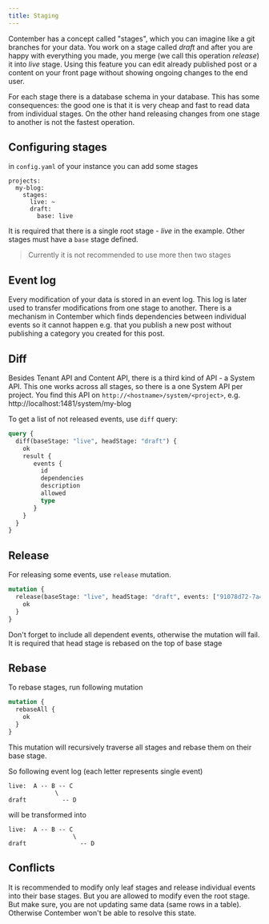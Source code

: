```yaml
---
title: Staging
---
```


Contember has a concept called "stages", which you can imagine like a git branches for your data. You work on a stage called *draft* and after you are happy with everything you made, you merge (we call this operation *release*) it into *live* stage. Using this feature you can edit already published post or a content on your front page without showing ongoing changes to the end user.

For each stage there is a database schema in your database. This has some consequences: the good one is that it is very cheap and fast to read data from individual stages. On the other hand releasing changes from one stage to another is not the fastest operation.

## Configuring stages

in `config.yaml` of your instance you can add some stages
```
projects:
  my-blog:
    stages:
      live: ~
      draft:
        base: live
```

It is required that there is a single root stage - *live* in the example. Other stages must have a `base` stage defined.

> Currently it is not recommended to use more then two stages

## Event log

Every modification of your data is stored in an event log. This log is later used to transfer modifications from one stage to another. There is a mechanism in Contember which finds dependencies between individual events so it cannot happen e.g. that you publish a new post without publishing a category you created for this post.

## Diff

Besides Tenant API and Content API, there is a third kind of API - a System API. This one works across all stages, so there is a one System API per project. You find this API on `http://<hostname>/system/<project>`, e.g. http://localhost:1481/system/my-blog  


To get a list of not released events, use `diff` query:
```graphql
query {
  diff(baseStage: "live", headStage: "draft") {
    ok
    result {
       events {
         id
         dependencies
         description
         allowed
         type
       }
    }
  }
}
```

## Release

For releasing some events, use `release` mutation.
```graphql
mutation {
  release(baseStage: "live", headStage: "draft", events: ["91078d72-7a42-47e1-a3ea-9b177475b52a", "85ca70d7-7e31-41eb-bc77-735e7e9c62d1"]) {
    ok
  }
}

```

Don't forget to include all dependent events, otherwise the mutation will fail. It is required that head stage is rebased on the top of base stage

## Rebase

To rebase stages, run following mutation
```graphql
mutation {
  rebaseAll {
    ok
  }
}
``` 

This mutation will recursively traverse all stages and rebase them on their base stage.

So following event log (each letter represents single event)
```text
live:  A -- B -- C
             \
draft          -- D
```  
will be transformed into

```text
live:  A -- B -- C
                  \
draft               -- D
```    

## Conflicts

It is recommended to modify only leaf stages and release individual events into their base stages. But you are allowed to modify even the root stage. But make sure, you are not updating same data (same rows in a table). Otherwise Contember won't be able to resolve this state. 
